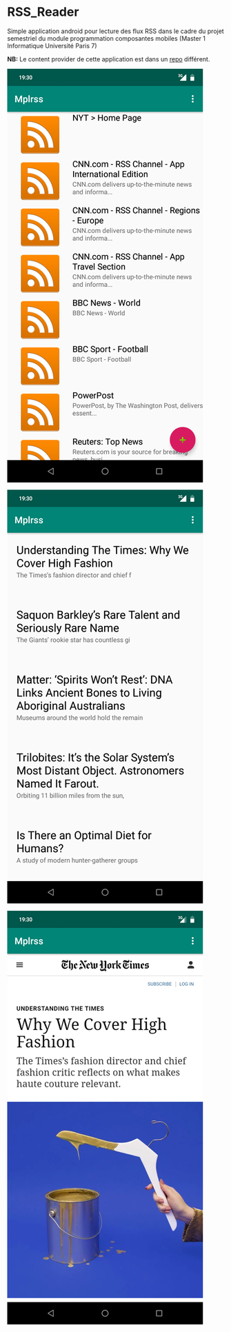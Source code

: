 # RSS_Reader

Simple application android pour lecture des flux RSS dans le cadre du projet semestriel du module programmation composantes mobiles (Master 1 Informatique Université Paris 7)

**NB:** Le content provider de cette application est dans un [repo](https://github.com/yacine17/MplrssServer) différent.

![Écran d'accueil (liste des flux enregistré)](./screenShots/48393539_321671045108304_4028945276612902912_n.png)

![Liste des éléménts d'un flux](./screenShots/48395771_472438613283266_8260771854667481088_n.png)

![Le site source de l'information à partir de l'application](./screenShots/48380876_374252119990866_4543422813247111168_n.png)

